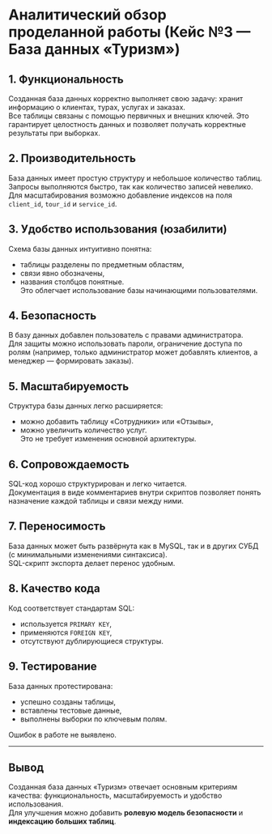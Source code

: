 # Аналитический обзор проделанной работы (Кейс №3 — База данных «Туризм»)

## 1. Функциональность
Созданная база данных корректно выполняет свою задачу: хранит информацию о клиентах, турах, услугах и заказах.  
Все таблицы связаны с помощью первичных и внешних ключей. Это гарантирует целостность данных и позволяет получать корректные результаты при выборках.

## 2. Производительность
База данных имеет простую структуру и небольшое количество таблиц.  
Запросы выполняются быстро, так как количество записей невелико. Для масштабирования возможно добавление индексов на поля `client_id`, `tour_id` и `service_id`.

## 3. Удобство использования (юзабилити)
Схема базы данных интуитивно понятна:  
- таблицы разделены по предметным областям,  
- связи явно обозначены,  
- названия столбцов понятные.  
Это облегчает использование базы начинающими пользователями.

## 4. Безопасность
В базу данных добавлен пользователь с правами администратора.  
Для защиты можно использовать пароли, ограничение доступа по ролям (например, только администратор может добавлять клиентов, а менеджер — формировать заказы).  

## 5. Масштабируемость
Структура базы данных легко расширяется:  
- можно добавить таблицу «Сотрудники» или «Отзывы»,  
- можно увеличить количество услуг.  
Это не требует изменения основной архитектуры.

## 6. Сопровождаемость
SQL-код хорошо структурирован и легко читается.  
Документация в виде комментариев внутри скриптов позволяет понять назначение каждой таблицы и связи между ними.  

## 7. Переносимость
База данных может быть развёрнута как в MySQL, так и в других СУБД (с минимальными изменениями синтаксиса).  
SQL-скрипт экспорта делает перенос удобным.

## 8. Качество кода
Код соответствует стандартам SQL:  
- используется `PRIMARY KEY`,  
- применяются `FOREIGN KEY`,  
- отсутствуют дублирующиеся структуры.  

## 9. Тестирование
База данных протестирована:  
- успешно созданы таблицы,  
- вставлены тестовые данные,  
- выполнены выборки по ключевым полям.  

Ошибок в работе не выявлено.

---

## Вывод
Созданная база данных «Туризм» отвечает основным критериям качества: функциональность, масштабируемость и удобство использования.  
Для улучшения можно добавить **ролевую модель безопасности** и **индексацию больших таблиц**.
